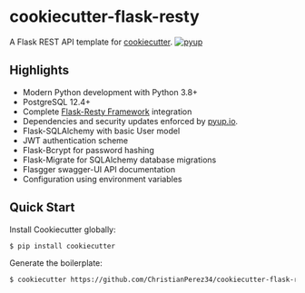# cookiecutter-flask-resty

A Flask REST API template for [cookiecutter](https://github.com/audreyr/cookiecutter).
[![pyup](https://pyup.io/repos/github/pyupio/pyup/shield.svg)](https://pyup.io/account/repos/github/ChristianPerez34/cookiecutter-flask-resty/)

## Highlights
- Modern Python development with Python 3.8+
- PostgreSQL 12.4+
- Complete [Flask-Resty Framework](https://github.com/4Catalyzer/flask-resty) integration
- Dependencies and security updates enforced by [pyup.io](https://pyup.io/).
- Flask-SQLAlchemy with basic User model
- JWT authentication scheme
- Flask-Bcrypt for password hashing
- Flask-Migrate for SQLAlchemy database migrations
- Flasgger swagger-UI API documentation
- Configuration using environment variables

## Quick Start

Install Cookiecutter globally:

```sh
$ pip install cookiecutter
```

Generate the boilerplate:

```sh
$ cookiecutter https://github.com/ChristianPerez34/cookiecutter-flask-resty.git
```
